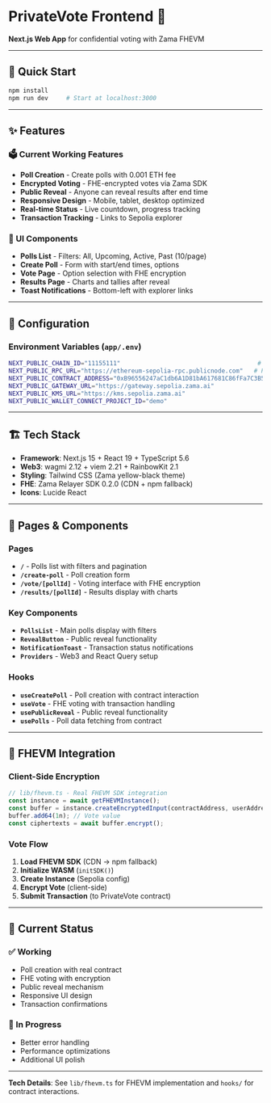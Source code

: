 # PrivateVote Frontend 📱

**Next.js Web App** for confidential voting with Zama FHEVM

---

## 🚀 Quick Start

```bash
npm install
npm run dev     # Start at localhost:3000
```

---

## ✨ Features

### 🗳️ Current Working Features
- **Poll Creation** - Create polls with 0.001 ETH fee
- **Encrypted Voting** - FHE-encrypted votes via Zama SDK
- **Public Reveal** - Anyone can reveal results after end time
- **Responsive Design** - Mobile, tablet, desktop optimized
- **Real-time Status** - Live countdown, progress tracking
- **Transaction Tracking** - Links to Sepolia explorer

### 🎨 UI Components
- **Polls List** - Filters: All, Upcoming, Active, Past (10/page)
- **Create Poll** - Form with start/end times, options
- **Vote Page** - Option selection with FHE encryption
- **Results Page** - Charts and tallies after reveal
- **Toast Notifications** - Bottom-left with explorer links

---

## 🔧 Configuration

### Environment Variables (`app/.env`)
```bash
NEXT_PUBLIC_CHAIN_ID="11155111"                                      # Sepolia
NEXT_PUBLIC_RPC_URL="https://ethereum-sepolia-rpc.publicnode.com"   # PublicNode RPC
NEXT_PUBLIC_CONTRACT_ADDRESS="0xB96556247aC1db6A1D81bA617681C86fFa7C3B58"
NEXT_PUBLIC_GATEWAY_URL="https://gateway.sepolia.zama.ai"
NEXT_PUBLIC_KMS_URL="https://kms.sepolia.zama.ai"
NEXT_PUBLIC_WALLET_CONNECT_PROJECT_ID="demo"
```

---

## 🏗️ Tech Stack

- **Framework**: Next.js 15 + React 19 + TypeScript 5.6
- **Web3**: wagmi 2.12 + viem 2.21 + RainbowKit 2.1
- **Styling**: Tailwind CSS (Zama yellow-black theme)
- **FHE**: Zama Relayer SDK 0.2.0 (CDN + npm fallback)
- **Icons**: Lucide React

---

## 📱 Pages & Components

### Pages
- **`/`** - Polls list with filters and pagination
- **`/create-poll`** - Poll creation form
- **`/vote/[pollId]`** - Voting interface with FHE encryption
- **`/results/[pollId]`** - Results display with charts

### Key Components
- **`PollsList`** - Main polls display with filters
- **`RevealButton`** - Public reveal functionality
- **`NotificationToast`** - Transaction status notifications
- **`Providers`** - Web3 and React Query setup

### Hooks
- **`useCreatePoll`** - Poll creation with contract interaction
- **`useVote`** - FHE voting with transaction handling
- **`usePublicReveal`** - Public reveal functionality
- **`usePolls`** - Poll data fetching from contract

---

## 🔐 FHEVM Integration

### Client-Side Encryption
```typescript
// lib/fhevm.ts - Real FHEVM SDK integration
const instance = await getFHEVMInstance();
const buffer = instance.createEncryptedInput(contractAddress, userAddress);
buffer.add64(1n); // Vote value
const ciphertexts = await buffer.encrypt();
```

### Vote Flow
1. **Load FHEVM SDK** (CDN → npm fallback)
2. **Initialize WASM** (`initSDK()`)
3. **Create Instance** (Sepolia config)
4. **Encrypt Vote** (client-side)
5. **Submit Transaction** (to PrivateVote contract)

---

## 🎯 Current Status

### ✅ Working
- Poll creation with real contract
- FHE voting with encryption
- Public reveal mechanism  
- Responsive UI design
- Transaction confirmations

### 🔄 In Progress
- Better error handling
- Performance optimizations
- Additional UI polish

---

**Tech Details**: See `lib/fhevm.ts` for FHEVM implementation and `hooks/` for contract interactions.
